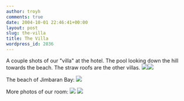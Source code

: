 ```yaml
---
author: troyh
comments: true
date: 2004-10-01 22:46:41+00:00
layout: post
slug: the-villa
title: The Villa
wordpress_id: 2836
---
```


A couple shots of our "villa" at the hotel. The pool looking down the hill towards the beach. The straw roofs are the other villas.
![](http://troyandgay.com/pix/IMG_1619.jpg)![](http://troyandgay.com/pix/IMG_1622.jpg)

The beach of Jimbaran Bay:
![](http://troyandgay.com/pix/IMG_1615.jpg)

More photos of our room:
![](http://troyandgay.com/pix/IMG_1620.jpg)
![](http://troyandgay.com/pix/IMG_1621.jpg)
